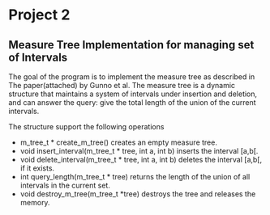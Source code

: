 # Project 2

## Measure Tree Implementation for managing set of Intervals


The goal of the program is to implement the measure tree as described in The paper(attached) by Gunno et al. The measure tree is a dynamic structure that maintains a system of intervals under insertion and deletion, and can answer the query: give the total length of the union of the current intervals.

The structure support the following operations

- m_tree_t * create_m_tree() creates an empty measure tree.
- void insert_interval(m_tree_t * tree, int a, int b) inserts the interval [a,b[.
- void delete_interval(m_tree_t * tree, int a, int b) deletes the interval [a,b[, if it exists.
- int query_length(m_tree_t * tree) returns the length of the union of all intervals in the current set.
- void destroy_m_tree(m_tree_t *tree) destroys the tree and releases the memory.

